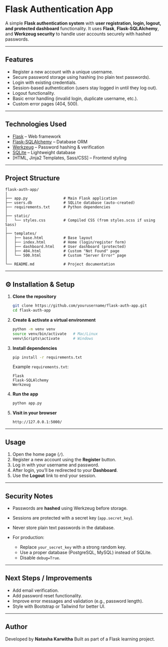 # Flask Authentication App

A simple **Flask authentication system** with **user registration, login, logout, and protected dashboard** functionality.
It uses **Flask**, **Flask-SQLAlchemy**, and **Werkzeug security** to handle user accounts securely with hashed passwords.

---

##  Features

* Register a new account with a unique username.
* Secure password storage using hashing (no plain text passwords).
* Login with existing credentials.
* Session-based authentication (users stay logged in until they log out).
* Logout functionality.
* Basic error handling (invalid login, duplicate username, etc.).
* Custom error pages (404, 500).

---

## Technologies Used

* [Flask](https://flask.palletsprojects.com/) – Web framework
* [Flask-SQLAlchemy](https://flask-sqlalchemy.palletsprojects.com/) – Database ORM
* [Werkzeug](https://werkzeug.palletsprojects.com/) – Password hashing & verification
* [SQLite](https://www.sqlite.org/) – Lightweight database
* \[HTML, Jinja2 Templates, Sass/CSS] – Frontend styling

---

##  Project Structure

```
flask-auth-app/
│
├── app.py                # Main Flask application
├── users.db              # SQLite database (auto-created)
├── requirements.txt      # Python dependencies
│
├── static/
│   └── styles.css        # Compiled CSS (from styles.scss if using Sass)
│
├── templates/
│   ├── base.html         # Base layout
│   ├── index.html        # Home (login/register form)
│   ├── dashboard.html    # User dashboard (protected)
│   ├── 404.html          # Custom "Not Found" page
│   └── 500.html          # Custom "Server Error" page
│
└── README.md             # Project documentation
```

---

## ⚙ Installation & Setup

1. **Clone the repository**

   ```bash
   git clone https://github.com/yourusername/flask-auth-app.git
   cd flask-auth-app
   ```

2. **Create & activate a virtual environment**

   ```bash
   python -m venv venv
   source venv/bin/activate   # Mac/Linux
   venv\Scripts\activate      # Windows
   ```

3. **Install dependencies**

   ```bash
   pip install -r requirements.txt
   ```

   Example `requirements.txt`:

   ```
   Flask
   Flask-SQLAlchemy
   Werkzeug
   ```

4. **Run the app**

   ```bash
   python app.py
   ```

5. **Visit in your browser**

   ```
   http://127.0.0.1:5000/
   ```

---

##  Usage

1. Open the home page (`/`).
2. Register a new account using the **Register** button.
3. Log in with your username and password.
4. After login, you’ll be redirected to your **Dashboard**.
5. Use the **Logout** link to end your session.

---

##  Security Notes

* Passwords are **hashed** using Werkzeug before storage.
* Sessions are protected with a secret key (`app.secret_key`).
* Never store plain text passwords in the database.
* For production:

  * Replace `your_secret_key` with a strong random key.
  * Use a proper database (PostgreSQL, MySQL) instead of SQLite.
  * Disable `debug=True`.

---

##  Next Steps / Improvements

* Add email verification.
* Add password reset functionality.
* Improve error messages and validation (e.g., password length).
* Style with Bootstrap or Tailwind for better UI.

---

##  Author

Developed by **Natasha Karwitha**
Built as part of a Flask learning project.
